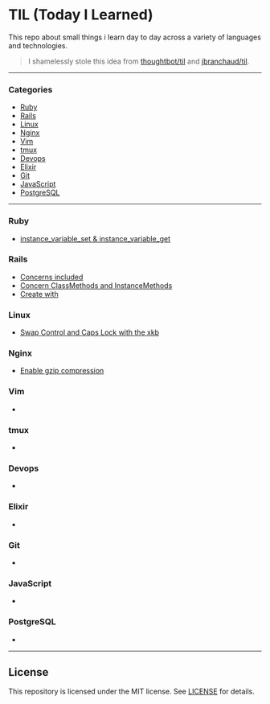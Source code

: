 # TIL (Today I Learned)
This repo about small things i learn day to day across a variety of languages and technologies.
> I shamelessly stole this idea from [thoughtbot/til](https://github.com/thoughtbot/til) and [jbranchaud/til](https://github.com/jbranchaud/til).

---

### Categories

* [Ruby](#ruby)
* [Rails](#rails)
* [Linux](#linux)
* [Nginx](#nginx)
* [Vim](#vim)
* [tmux](#tmux)
* [Devops](#devops)
* [Elixir](#elixir)
* [Git](#git)
* [JavaScript](#javascript)
* [PostgreSQL](#postgresql)

---

### Ruby

- [instance_variable_set & instance_variable_get](ruby/instance_variable_set-and-get.md)

### Rails

- [Concerns included](rails/concerns_included.md)
- [Concern ClassMethods and InstanceMethods](rails/concern_ClassMethods_and_InstanceMethods.md)
- [Create with](rails/create_with.md)

### Linux

- [Swap Control and Caps Lock with the xkb](linux/swap_control_and_caps_lock.md)


### Nginx

- [Enable gzip compression](nginx/gzip.md)

### Vim

- []()

### tmux

- []()

### Devops

- []()

### Elixir

- []()

### Git

- []()

### JavaScript

- []()

### PostgreSQL

- []()

---

## License
This repository is licensed under the MIT license. See [LICENSE](LICENSE) for details.
